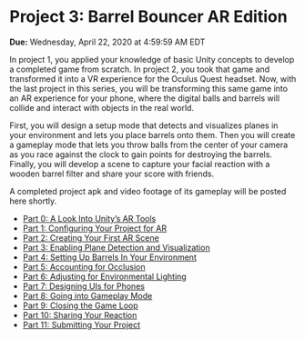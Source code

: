# Project 3: Barrel Bouncer AR Edition

**Due:** Wednesday, April 22, 2020 at 4:59:59 AM EDT

In project 1, you applied your knowledge of basic Unity concepts to develop a completed game from scratch. In project 2, you took that game and transformed it into a VR experience for the Oculus Quest headset. Now, with the last project in this series, you will be transforming this same game into an AR experience for your phone, where the digital balls and barrels will collide and interact with objects in the real world. 

First, you will design a setup mode that detects and visualizes planes in your environment and lets you place barrels onto them. Then you will create a gameplay mode that lets you throw balls from the center of your camera as you race against the clock to gain points for destroying the barrels. Finally, you will develop a scene to capture your facial reaction with a wooden barrel filter and share your score with friends.

A completed project apk and video footage of its gameplay will be posted here shortly.

* [Part 0: A Look Into Unity’s AR Tools](tools)
* [Part 1: Configuring Your Project for AR](configuration)
* [Part 2: Creating Your First AR Scene](ar-scene)
* [Part 3: Enabling Plane Detection and Visualization](plane-detection)
* [Part 4: Setting Up Barrels In Your Environment](set-up-barrels)
* [Part 5: Accounting for Occlusion](occlusion)
* [Part 6: Adjusting for Environmental Lighting](lighting)
* [Part 7: Designing UIs for Phones](phone-uis)
* [Part 8: Going into Gameplay Mode](gameplay-mode)
* [Part 9: Closing the Game Loop](game-loop)
* [Part 10: Sharing Your Reaction](share-react)
* [Part 11: Submitting Your Project](submission)
